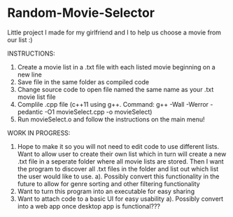 # Random-Movie-Selector
Little project I made for my girlfriend and I to help us choose a movie from our list :)

INSTRUCTIONS:
1. Create a movie list in a .txt file with each listed movie beginning on a new line
2. Save file in the same folder as compiled code
3. Change source code to open file named the same name as your .txt movie list file
4. Complile .cpp file (c++11 using g++. Command: g++ -Wall -Werror -pedantic -O1 movieSelect.cpp -o movieSelect) 
5. Run movieSelect.o and follow the instructions on the main menu! 


WORK IN PROGRESS:
1. Hope to make it so you will not need to edit code to use different lists. Want to allow user to create their own list which in turn will create a new .txt file in a seperate folder where all movie lists are stored. Then I want the program to discover all .txt files in the folder and list out which list the user would like to use. 
  a). Possibly convert this functionality in the future to allow for genre sorting and other filtering functionality 
2. Want to turn this program into an executable for easy sharing 
3. Want to attach code to a basic UI for easy usability 
  a). Possibly convert into a web app once desktop app is functional???

